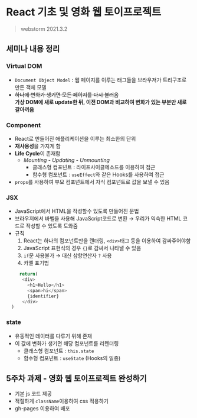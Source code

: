 # React 기초 및 영화 웹 토이프로젝트

> webstorm 2021.3.2

## 세미나 내용 정리
### Virtual DOM
* `Document Object Model` : 웹 페이지를 이루는 태그들을 브라우저가 트리구조로 만든 객체 모델
* ~~하나에 변화가 생기면 모든 페이지를 다시 불러옴~~<br>**가상 DOM에 새로 update한 뒤, 이전 DOM과 비교하여 변화가 있는 부분만 새로 갈아끼움**
### Component
* React로 만들어진 애플리케이션을 이루는 최소한의 단위
* **재사용성**을 가지게 함
* **Life Cycle**이 존재함
  * _Mounting - Updating - Unmounting_
    * 클래스형 컴포넌트 : 라이프사이클메소드를 이용하여 접근
    * 함수형 컴포넌트 : `useEffect`와 같은 Hooks를 사용하여 접근
* `props`를 사용하여 부모 컴포넌트에서 자식 컴포넌트로 값을 보낼 수 있음
### JSX
* JavaScript에서 HTML을 작성할수 있도록 만들어진 문법
* 브라우저에서 바벨을 사용해 JavaScript코드로 변환 → 우리가 익숙한 HTML 코드로 작성할 수 있도록 도와줌
* 규칙
  1. React는 하나의 컴포넌트만을 랜더링, `<div>`태그 등을 이용하여 감싸주어야함
  2. JavaScript 표현식의 경우 `{}`로 감싸서 나타낼 수 있음 
  3. `if`문 사용불가 → 대신 삼항연산자 `?` 사용
  4. 카멜 표기법
```js
     return(
      <div>
        <h1>Hello</h1>
        <span>hi</span>
        {identifier}
      </div>
  )
```

### state
* 유동적인 데이터를 다루기 위해 존재
* 이 값에 변화가 생기면 해당 컴포넌트를 리렌더링
  * 클래스형 컴포넌트 : `this.state` 
  * 함수형 컴포넌트 : `useState` (Hooks의 일종)

## 5주차 과제 - 영화 웹 토이프로젝트 완성하기
* 기본 js 코드 제공
* 적절하게 `className`이용하여 css 적용하기
* gh-pages 이용하여 배포


